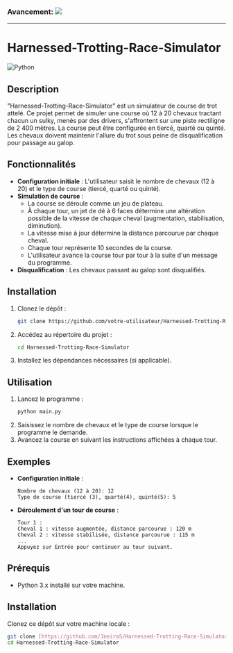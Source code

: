 ### **Avancement:** ![](https://geps.dev/progress/95)
___

# Harnessed-Trotting-Race-Simulator

![Python](https://img.shields.io/badge/python-3670A0?style=for-the-badge&logo=python&logoColor=ffdd54)

## Description

"Harnessed-Trotting-Race-Simulator" est un simulateur de course de trot attelé. Ce projet permet de simuler une course où 12 à 20 chevaux tractant chacun un sulky, menés par des drivers, s'affrontent sur une piste rectiligne de 2 400 mètres. La course peut être configurée en tiercé, quarté ou quinté. Les chevaux doivent maintenir l'allure du trot sous peine de disqualification pour passage au galop.

## Fonctionnalités

- **Configuration initiale** : L'utilisateur saisit le nombre de chevaux (12 à 20) et le type de course (tiercé, quarté ou quinté).
- **Simulation de course** : 
  - La course se déroule comme un jeu de plateau.
  - À chaque tour, un jet de dé à 6 faces détermine une altération possible de la vitesse de chaque cheval (augmentation, stabilisation, diminution).
  - La vitesse mise à jour détermine la distance parcourue par chaque cheval.
  - Chaque tour représente 10 secondes de la course.
  - L'utilisateur avance la course tour par tour à la suite d'un message du programme.
- **Disqualification** : Les chevaux passant au galop sont disqualifiés.

## Installation

1. Clonez le dépôt :
    ```bash
    git clone https://github.com/votre-utilisateur/Harnessed-Trotting-Race-Simulator.git
    ```
2. Accédez au répertoire du projet :
    ```bash
    cd Harnessed-Trotting-Race-Simulator
    ```
3. Installez les dépendances nécessaires (si applicable).

## Utilisation

1. Lancez le programme :
    ```bash
    python main.py
    ```
2. Saisissez le nombre de chevaux et le type de course lorsque le programme le demande.
3. Avancez la course en suivant les instructions affichées à chaque tour.

## Exemples

- **Configuration initiale** :
    ```
    Nombre de chevaux (12 à 20): 12
    Type de course (tiercé (3), quarté(4), quinté(5): 5
    ```
- **Déroulement d'un tour de course** :
    ```
    Tour 1 :
    Cheval 1 : vitesse augmentée, distance parcourue : 120 m
    Cheval 2 : vitesse stabilisée, distance parcourue : 115 m
    ...
    Appuyez sur Entrée pour continuer au tour suivant.
    ```
## Prérequis

- Python 3.x installé sur votre machine.

## Installation

Clonez ce dépôt sur votre machine locale :

```bash
git clone [https://github.com/JneiraS/Harnessed-Trotting-Race-Simulator.git]
cd Harnessed-Trotting-Race-Simulator
